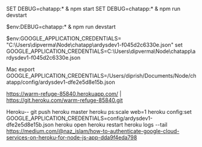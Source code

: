 SET DEBUG=chatapp:* & npm start
SET DEBUG=chatapp:* & npm run devstart

$env:DEBUG=chatapp:* & npm run devstart

$env:GOOGLE_APPLICATION_CREDENTIALS= "C:\Users\dipverma\Node\chatapp\ardysdev1-f045d2c6330e.json"
set GOOGLE_APPLICATION_CREDENTIALS=C:\Users\dipverma\Node\chatapp\ardysdev1-f045d2c6330e.json

Mac
export GOOGLE_APPLICATION_CREDENTIALS=/Users/diprish/Documents/Node/chatapp/config/ardysdev1-dfe2e5d8e15b.json

https://warm-refuge-85840.herokuapp.com/ | https://git.heroku.com/warm-refuge-85840.git

Heroku--
git push heroku master
heroku ps:scale web=1
heroku config:set GOOGLE_APPLICATION_CREDENTIALS=config/ardysdev1-dfe2e5d8e15b.json
heroku open
heroku restart
heroku logs --tail
https://medium.com/@naz_islam/how-to-authenticate-google-cloud-services-on-heroku-for-node-js-app-dda9f4eda798